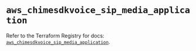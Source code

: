 # `aws_chimesdkvoice_sip_media_application`

Refer to the Terraform Registry for docs: [`aws_chimesdkvoice_sip_media_application`](https://registry.terraform.io/providers/hashicorp/aws/5.44.0/docs/resources/chimesdkvoice_sip_media_application).
